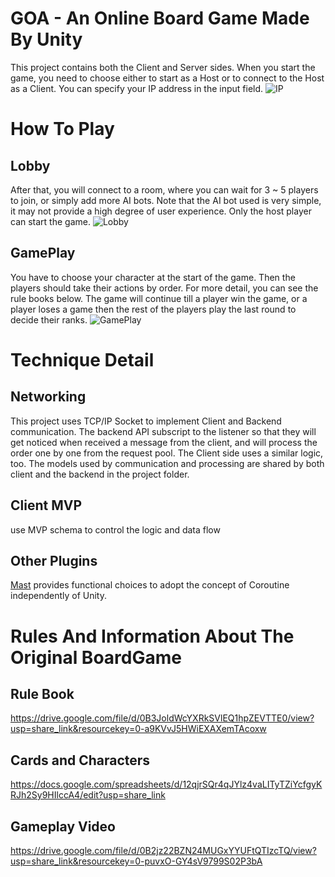 # GOA - An Online Board Game Made By Unity
This project contains both the Client and Server sides. When you start the game, you need to choose either to start as a Host or to connect to the Host as a Client. You can specify your IP address in the input field.
![IP](https://user-images.githubusercontent.com/18097644/226150126-d36853f2-1225-4d4c-bc2d-673ae7e61ff1.PNG)

# How To Play
## Lobby
After that, you will connect to a room, where you can wait for 3 ~ 5 players to join, or simply add more AI bots. Note that the AI bot used is very simple, it may not provide a high degree of user experience. Only the host player can start the game.
![Lobby](https://user-images.githubusercontent.com/18097644/226150129-fec11559-64f9-4276-aa1d-6b6ed5c7315e.PNG)

## GamePlay
You have to choose your character at the start of the game. Then the players should take their actions by order. For more detail, you can see the rule books below. The game will continue till a player win the game, or a player loses a game then the rest of the players play the last round to decide their ranks.
![GamePlay](https://user-images.githubusercontent.com/18097644/226150579-179d53ff-2b6c-418a-ad95-043c91bf321f.PNG)

# Technique Detail
## Networking
This project uses TCP/IP Socket to implement Client and Backend communication. The backend API subscript to the listener so that they will get noticed when received a message from the client, and will process the order one by one from the request pool. The Client side uses a similar logic, too. The models used by communication and processing are shared by both client and the backend in the project folder.

## Client MVP
use MVP schema to control the logic and data flow

## Other Plugins
[Mast](https://github.com/rayark/mast) provides functional choices to adopt the concept of Coroutine independently of Unity.

# Rules And Information About The Original BoardGame
## Rule Book
https://drive.google.com/file/d/0B3JoldWcYXRkSVlEQ1hpZEVTTE0/view?usp=share_link&resourcekey=0-a9KVvJ5HWiEXAXemTAcoxw
## Cards and Characters
https://docs.google.com/spreadsheets/d/12qjrSQr4qJYlz4vaLITyTZiYcfgyKRJh2Sy9HIlccA4/edit?usp=share_link
## Gameplay Video
https://drive.google.com/file/d/0B2jz22BZN24MUGxYYUFtQTIzcTQ/view?usp=share_link&resourcekey=0-puvxO-GY4sV9799S02P3bA
